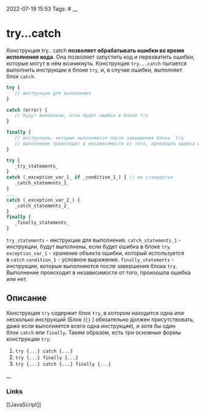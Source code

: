 2022-07-19 15:53
Tags: #
__
# try...catch
Конструкция try.. catch **позволяет обрабатывать ошибки во время исполнения кода**. Она позволяет запустить код и перехватить ошибки, которые могут в нём возникнуть.
Конструкция `try...catch` пытается выполнить инструкции в блоке `try`, и, в случае ошибки, выполняет блок `catch`.

```js
try {
   // инструкции для выполнения
}

catch (error) {
   // будут выполнены, если будет ошибка в блоке try
}

finally {
   // инструкции, которые выполняются после завершения блока `try`
   // выполнение происходит в независимости от того, произошла ошибка или нет
}
```

```js
try {
   _try_statements_
}
catch (_exception_var_1_ if _condition_1_) { // не стандартно
   _catch_statements_1_
}
...
catch (_exception_var_2_) {
   _catch_statements_2_
}
finally {
   _finally_statements_
}
```
`try_statements` - инструкции для выполнения.
`catch_statements_1` - инструкции, будут выполнены, если будет ошибка в блоке `try`.
`exception_var_1` - хранение объекта ошибки, который используется в `catch`
`condition_1` - условное выражение.
`finally_statements` - инструкции, которые выполняются после завершения блока `try`. Выполнение происходит в независимости от того, произошла ошибка или нет.

## Описание
Конструкция `try` содержит блок `try`, в котором находится одна или несколько инструкций (Блок (`{}` ) обязательно должен присутствовать, даже если выполняется всего одна инструкция), и хотя бы один блок `catch` или `finally`. Таким образом, есть три основные формы конструкции `try`:
1.  `try {...} catch {...}`
2.  `try {...} finally {...}`
3.  `try {...} catch {...} finally {...}`

__
### Links
[[JavaScript]]